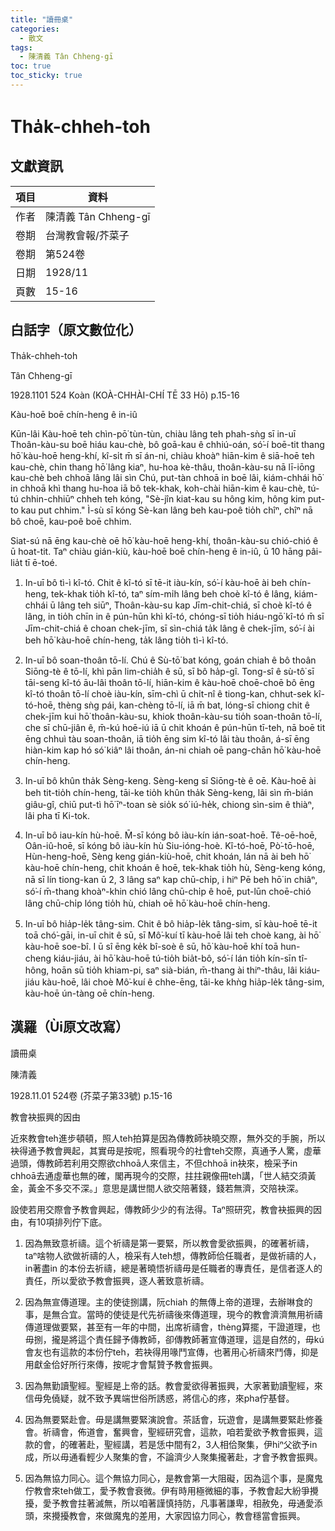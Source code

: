 ```yaml
---
title: "讀冊桌"
categories:
  - 散文
tags:
  - 陳清義 Tân Chheng-gī
toc: true
toc_sticky: true
---
```


# Tha̍k-chheh-toh

## 文獻資訊

| 項目 | 資料 |
|---|---|
| 作者 | 陳清義 Tân Chheng-gī |
| 卷期 | 台灣教會報/芥菜子 |
| 卷期 | 第524卷 |
| 日期 | 1928/11 |
| 頁數 | 15-16 |

## 白話字（原文數位化）

Tha̍k-chheh-toh

Tân Chheng-gī

1928.1101 524 Koàn (KOÀ-CHHÀI-CHÍ TĒ 33 Hō) p.15-16

Kàu-hoē boē chín-heng ê in-iû

Kūn-lâi Kàu-hoē teh chìn-pō͘ tùn-tùn, chiàu lâng teh phah-sǹg sī in-uī Thoân-kàu-su boē hiáu kau-chè, bô goā-kau ê chhiú-oán, só͘-í boē-tit thang hō͘ kàu-hoē heng-khí, kî-si̍t m̄ sī án-ni, chiàu khoàⁿ hiān-kim ê siā-hoē teh kau-chè, chin thang hō͘ lâng kiaⁿ, hu-hoa kè-thâu, thoân-kàu-su nā lī-iōng kau-chè beh chhoā lâng lâi sìn Chú, put-tàn chhoā in boē lâi, kiám-chhái hō͘ in chhoā khì thang hu-hoa iā bô tek-khak, koh-chài hiān-kim ê kau-chè, tú-tú chhin-chhiūⁿ chheh teh kóng, "Sè-jîn kiat-kau su hông kim, hông kim put-to kau put chhim." Ì-sù sī kóng Sè-kan lâng beh kau-poê tio̍h chîⁿ, chîⁿ nā bô choē, kau-poê boē chhim.

Siat-sú nā ēng kau-chè oē hō͘ kàu-hoē heng-khí, thoân-kàu-su chió-chió ê ū hoat-tit. Taⁿ chiàu gián-kiù, kàu-hoē boē chín-heng ê in-iû, ū 10 hāng pâi-lia̍t tī ē-toé.

1. In-uī bô tì-ì kî-tó. Chit ê kî-tó sī tē-it iàu-kín, só͘-í kàu-hoē ài beh chín-heng, tek-khak tio̍h kî-tó, taⁿ sím-mi̍h lâng beh choè kî-tó ê lâng, kiám-chhái ū lâng teh siūⁿ, Thoân-kàu-su kap Jīm-chit-chiá, sī choè kî-tó ê lâng, in tio̍h chīn in ê pún-hūn khì kî-tó, chóng-sī tio̍h hiáu-ngō͘ kî-tó m̄ sī Jīm-chit-chiá ê choan chek-jīm, sī sìn-chiá ta̍k lâng ê chek-jīm, só͘-í ài beh hō͘ kàu-hoē chín-heng, ta̍k lâng tio̍h tì-ì kî-tó.

2. In-uī bô soan-thoân tō-lí. Chú ê Sù-tō͘ bat kóng, goán chiah ê bô thoân Siōng-tè ê tō-lí, khì pān lim-chia̍h ê sū, sī bô ha̍p-gî. Tong-sî ê sù-tô͘ sī tāi-seng kî-tó āu-lâi thoân tō-lí, hiān-kim ê kàu-hoē choē-choē bô ēng kî-tó thoân tō-lí choè iàu-kín, sīm-chì ū chi̍t-nî ê tiong-kan, chhut-sek kî-tó-hoē, thèng sǹg pái, kan-chèng tō-lí, iā m̄ bat, lóng-sī chiong chit ê chek-jīm kui hō͘ thoân-kàu-su, khiok thoân-kàu-su tio̍h soan-thoân tō-lí, che sī chū-jiân ê, m̄-kú hoē-iú iā ū chit khoán ê pún-hūn tī-teh, nā boē tit ēng chhuì tàu soan-thoân, iā tio̍h ēng sim kî-tó lâi tàu thoân, á-sī ēng hiàn-kim kap hó só͘ kiâⁿ lâi thoân, án-ni chiah oē pang-chān hō͘ kàu-hoē chín-heng.

3. In-uī bô khûn tha̍k Sèng-keng. Sèng-keng sī Siōng-tè ê oē. Kàu-hoē ài beh tit-tio̍h chín-heng, tāi-ke tio̍h khûn tha̍k Sèng-keng, lâi sìn m̄-bián giâu-gî, chiū put-tì hō͘ īⁿ-toan sè sio̍k só͘ iú-he̍k, chiong sìn-sim ê thiàⁿ, lâi pha tī Ki-tok.

4. In-uī bô iau-kín hù-hoē. M̄-sī kóng bô iàu-kín ián-soat-hoē. Tê-oē-hoē, Oân-iû-hoē, sī kóng bô iàu-kín hù Siu-ióng-hoè. Kî-tó-hoē, Pò͘-tō-hoē, Hùn-heng-hoē, Sèng keng gián-kiù-hoē, chit khoán, lán nā ài beh hō͘ kàu-hoē chín-heng, chit khoán ê hoē, tek-khak tio̍h hù, Sèng-keng kóng, nā sī lín tiong-kan ū 2, 3 lâng saⁿ kap chū-chi̍p, i hiⁿ Pē beh hō͘ in chiâⁿ, só͘-í m̄-thang khoàⁿ-khin chió lâng chū-chi̍p ê hoē, put-lūn choē-chió lâng chū-chi̍p lóng tio̍h hù, chiah oē hō͘ kàu-hoē chín-heng.

5. In-uī bô hia̍p-le̍k tâng-sim. Chit ê bô hia̍p-le̍k tâng-sim, sī kàu-hoē tē-it toā chó͘-gāi, in-uī chit ê sū, sī Mô͘-kuí tī kàu-hoē lâi teh choè kang, ài hō͘ kàu-hoē soe-bî. I ū sî ēng ke̍k bî-soè ê sū, hō͘ kàu-hoē khí toā hun-cheng kiáu-jiáu, ài hō͘ kàu-hoē tú-tio̍h bia̍t-bô, só͘-í lán tio̍h kín-sīn tî-hông, hoān sū tio̍h khiam-pi, saⁿ sià-bián, m̄-thang ài thiⁿ-thâu, lâi kiáu-jiáu kàu-hoē, lâi choè Mô͘-kuí ê chhe-ēng, tāi-ke khǹg hia̍p-le̍k tâng-sim, kàu-hoē ún-tàng oē chín-heng.

## 漢羅（Ùi原文改寫）

讀冊桌

陳清義

1928.11.01 524卷 (芥菜子第33號) p.15-16

教會袂振興的因由

近來教會teh進步頓頓，照人teh拍算是因為傳教師袂曉交際，無外交的手腕，所以袂得通予教會興起，其實毋是按呢，照看現今的社會teh交際，真通予人驚，虛華過頭，傳教師若利用交際欲chhoā人來信主，不但chhoā in袂來，檢采予in chhoā去通虛華也無的確，閣再現今的交際，拄拄親像冊teh講，「世人結交須黃金，黃金不多交不深。」意思是講世間人欲交陪著錢，錢若無濟，交陪袂深。

設使若用交際會予教會興起，傳教師少少的有法得。Taⁿ照研究，教會袂振興的因由，有10項排列佇下底。

1. 因為無致意祈禱。這个祈禱是第一要緊，所以教會愛欲振興，的確著祈禱，taⁿ啥物人欲做祈禱的人，檢采有人teh想，傳教師佮任職者，是做祈禱的人，in著盡in 的本份去祈禱，總是著曉悟祈禱毋是任職者的專責任，是信者逐人的責任，所以愛欲予教會振興，逐人著致意祈禱。

2. 因為無宣傳道理。主的使徒捌講，阮chiah 的無傳上帝的道理，去辦啉食的事，是無合宜。當時的使徒是代先祈禱後來傳道理，現今的教會濟濟無用祈禱傳道理做要緊，甚至有一年的中間，出席祈禱會，thèng算擺，干證道理，也毋捌，攏是將這个責任歸予傳教師，卻傳教師著宣傳道理，這是自然的，毋kú會友也有這款的本份佇teh，若袂得用喙鬥宣傳，也著用心祈禱來鬥傳，抑是用獻金佮好所行來傳，按呢才會幫贊予教會振興。

3. 因為無勤讀聖經。聖經是上帝的話。教會愛欲得著振興，大家著勤讀聖經，來信毋免僥疑，就不致予異端世俗所誘惑，將信心的疼，來pha佇基督。

4. 因為無要緊赴會。毋是講無要緊演說會。茶話會，玩遊會，是講無要緊赴修養會。祈禱會，佈道會，奮興會，聖經研究會，這款，咱若愛欲予教會振興，這款的會，的確著赴，聖經講，若是恁中間有2，3人相佮聚集，伊hiⁿ父欲予in成，所以毋通看輕少人聚集的會，不論濟少人聚集攏著赴，才會予教會振興。

5. 因為無協力同心。這个無協力同心，是教會第一大阻礙，因為這个事，是魔鬼佇教會來teh做工，愛予教會衰微。伊有時用極微細的事，予教會起大紛爭攪擾，愛予教會拄著滅無，所以咱著謹慎持防，凡事著謙卑，相赦免，毋通愛添頭，來攪擾教會，來做魔鬼的差用，大家囥協力同心，教會穩當會振興。
